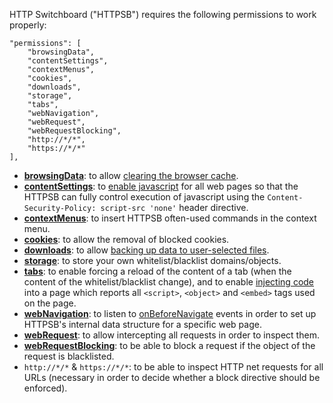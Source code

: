 HTTP Switchboard ("HTTPSB") requires the following permissions to work properly:

    "permissions": [
        "browsingData",
        "contentSettings",
        "contextMenus",
        "cookies",
        "downloads",
        "storage",
        "tabs",
        "webNavigation",
        "webRequest",
        "webRequestBlocking",
        "http://*/*",
        "https://*/*"
    ],

* [**browsingData**](http://developer.chrome.com/extensions/browsingData.html): to allow [clearing the browser cache](http://developer.chrome.com/extensions/browsingData.html#method-removeCache).
* [**contentSettings**](http://developer.chrome.com/extensions/contentSettings.html): to [enable javascript](http://developer.chrome.com/extensions/contentSettings.html#property-javascript) for all web pages so that the HTTPSB can fully control execution of javascript using the `Content-Security-Policy: script-src 'none'` header directive.
* [**contextMenus**](http://developer.chrome.com/extensions/contextMenus.html): to insert HTTPSB often-used commands in the context menu.
* [**cookies**](http://developer.chrome.com/extensions/cookies.html): to allow the removal of blocked cookies.
* [**downloads**](http://developer.chrome.com/extensions/downloads.html): to allow [backing up data to user-selected files](/gorhill/httpswitchboard/wiki/Change-log#wiki-0800).
* [**storage**](http://developer.chrome.com/extensions/storage.html): to store your own whitelist/blacklist domains/objects.
* [**tabs**](http://developer.chrome.com/extensions/tabs.html): to enable forcing a reload of the content of a tab (when the content of the whitelist/blacklist change), and to enable [injecting code](https://github.com/gorhill/httpswitchboard/blob/master/js/inject.js) into a page which reports all `<script>`, `<object>` and `<embed>` tags used on the page.
* [**webNavigation**](http://developer.chrome.com/extensions/webNavigation.html): to listen to [onBeforeNavigate](http://developer.chrome.com/extensions/webNavigation.html#event-onBeforeNavigate) events in order to set up HTTPSB's internal data structure for a specific web page.
* [**webRequest**](http://developer.chrome.com/extensions/webRequest.html): to allow intercepting all requests in order to inspect them.
* [**webRequestBlocking**](http://developer.chrome.com/extensions/webRequest.html#manifest): to be able to block a request if the object of the request is blacklisted.
* `http://*/*` & `https://*/*`: to be able to inspect HTTP net requests for all URLs (necessary in order to decide whether a block directive should be enforced).